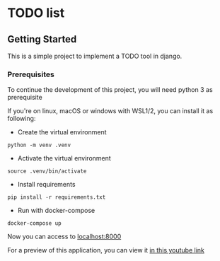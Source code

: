 # TODO list

## Getting Started

This is a simple project to implement a TODO tool in django.

### Prerequisites

To continue the development of this project, you will need
python 3 as prerequisite

If you're on linux, macOS or windows with WSL1/2, you can install it as following:

- Create the virtual environment

```
python -m venv .venv
```

- Activate the virtual environment

```
source .venv/bin/activate
```

- Install requirements

```
pip install -r requirements.txt
```

- Run with docker-compose

```
docker-compose up
```

Now you can access to [localhost:8000](localhost:8000)

For a preview of this application, you can view it [in this youtube link](https://youtu.be/gIzi7gNxEMg)
